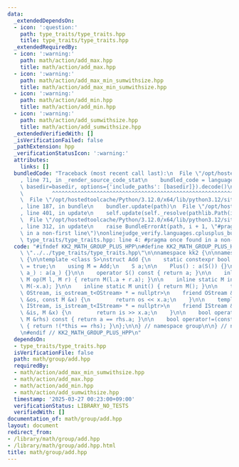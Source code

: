 ```yaml
---
data:
  _extendedDependsOn:
  - icon: ':question:'
    path: type_traits/type_traits.hpp
    title: type_traits/type_traits.hpp
  _extendedRequiredBy:
  - icon: ':warning:'
    path: math/action/add_max.hpp
    title: math/action/add_max.hpp
  - icon: ':warning:'
    path: math/action/add_max_min_sumwithsize.hpp
    title: math/action/add_max_min_sumwithsize.hpp
  - icon: ':warning:'
    path: math/action/add_min.hpp
    title: math/action/add_min.hpp
  - icon: ':warning:'
    path: math/action/add_sumwithsize.hpp
    title: math/action/add_sumwithsize.hpp
  _extendedVerifiedWith: []
  _isVerificationFailed: false
  _pathExtension: hpp
  _verificationStatusIcon: ':warning:'
  attributes:
    links: []
  bundledCode: "Traceback (most recent call last):\n  File \"/opt/hostedtoolcache/Python/3.12.0/x64/lib/python3.12/site-packages/onlinejudge_verify/documentation/build.py\"\
    , line 71, in _render_source_code_stat\n    bundled_code = language.bundle(stat.path,\
    \ basedir=basedir, options={'include_paths': [basedir]}).decode()\n          \
    \         ^^^^^^^^^^^^^^^^^^^^^^^^^^^^^^^^^^^^^^^^^^^^^^^^^^^^^^^^^^^^^^^^^^^^^^^^^^^^^^^^^\n\
    \  File \"/opt/hostedtoolcache/Python/3.12.0/x64/lib/python3.12/site-packages/onlinejudge_verify/languages/cplusplus.py\"\
    , line 187, in bundle\n    bundler.update(path)\n  File \"/opt/hostedtoolcache/Python/3.12.0/x64/lib/python3.12/site-packages/onlinejudge_verify/languages/cplusplus_bundle.py\"\
    , line 401, in update\n    self.update(self._resolve(pathlib.Path(included), included_from=path))\n\
    \  File \"/opt/hostedtoolcache/Python/3.12.0/x64/lib/python3.12/site-packages/onlinejudge_verify/languages/cplusplus_bundle.py\"\
    , line 312, in update\n    raise BundleErrorAt(path, i + 1, \"#pragma once found\
    \ in a non-first line\")\nonlinejudge_verify.languages.cplusplus_bundle.BundleErrorAt:\
    \ type_traits/type_traits.hpp: line 4: #pragma once found in a non-first line\n"
  code: "#ifndef KK2_MATH_GROUP_PLUS_HPP\n#define KK2_MATH_GROUP_PLUS_HPP 1\n\n#include\
    \ \"../../type_traits/type_traits.hpp\"\n\nnamespace kk2 {\n\nnamespace group\
    \ {\n\ntemplate <class S>\nstruct Add {\n    static constexpr bool commutative\
    \ = true;\n    using M = Add;\n    S a;\n\n    Plus() : a(S()) {}\n\n    Plus(S\
    \ a_) : a(a_) {}\n\n    operator S() const { return a; }\n\n    inline static\
    \ M op(M l, M r) { return M(l.a + r.a); }\n\n    inline static M inv(M x) { return\
    \ M(-x.a); }\n\n    inline static M unit() { return M(); }\n\n    template <class\
    \ OStream, is_ostream_t<OStream> * = nullptr>\n    friend OStream &operator<<(OStream\
    \ &os, const M &x) {\n        return os << x.a;\n    }\n\n    template <class\
    \ IStream, is_istream_t<IStream> * = nullptr>\n    friend IStream &operator>>(IStream\
    \ &is, M &x) {\n        return is >> x.a;\n    }\n\n    bool operator==(const\
    \ M &rhs) const { return a == rhs.a; }\n\n    bool operator!=(const M &rhs) const\
    \ { return !(*this == rhs); }\n};\n\n} // namespace group\n\n} // namespace kk2\n\
    \n#endif // KK2_MATH_GROUP_PLUS_HPP\n"
  dependsOn:
  - type_traits/type_traits.hpp
  isVerificationFile: false
  path: math/group/add.hpp
  requiredBy:
  - math/action/add_max_min_sumwithsize.hpp
  - math/action/add_max.hpp
  - math/action/add_min.hpp
  - math/action/add_sumwithsize.hpp
  timestamp: '2025-03-27 00:23:00+09:00'
  verificationStatus: LIBRARY_NO_TESTS
  verifiedWith: []
documentation_of: math/group/add.hpp
layout: document
redirect_from:
- /library/math/group/add.hpp
- /library/math/group/add.hpp.html
title: math/group/add.hpp
---
```

